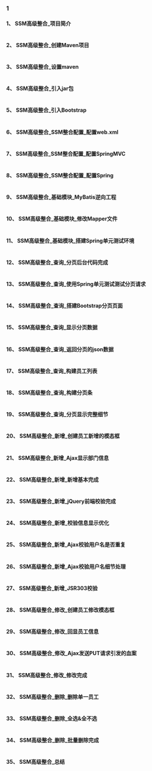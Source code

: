 ### 1
#### 1、	SSM高级整合_项目简介
```java

```
#### 2、	SSM高级整合_创建Maven项目
```java

```
#### 3、	SSM高级整合_设置maven
```java

```
#### 4、	SSM高级整合_引入jar包
```java

```
#### 5、	SSM高级整合_引入Bootstrap
```java

```
#### 6、	SSM高级整合_SSM整合配置_配置web.xml
```java

```
#### 7、	SSM高级整合_SSM整合配置_配置SpringMVC
```java

```
#### 8、	SSM高级整合_SSM整合配置_配置Spring
```java

```
#### 9、	SSM高级整合_基础模块_MyBatis逆向工程
```java

```
#### 10、	SSM高级整合_基础模块_修改Mapper文件
```java

```
#### 11、	SSM高级整合_基础模块_搭建Spring单元测试环境
```java

```
#### 12、	SSM高级整合_查询_分页后台代码完成
```java

```
#### 13、	SSM高级整合_查询_使用Spring单元测试测试分页请求
```java

```
#### 14、	SSM高级整合_查询_搭建Bootstrap分页页面
```java

```
#### 15、	SSM高级整合_查询_显示分页数据
```java

```
#### 16、	SSM高级整合_查询_返回分页的json数据
```java

```
#### 17、	SSM高级整合_查询_构建员工列表
```java

```
#### 18、	SSM高级整合_查询_构建分页条
```java

```
#### 19、	SSM高级整合_查询_分页显示完整细节
```java

```
#### 20、	SSM高级整合_新增_创建员工新增的模态框
```java

```
#### 21、	SSM高级整合_新增_Ajax显示部门信息
```java

```
#### 22、	SSM高级整合_新增_新增基本完成
```java

```
#### 23、	SSM高级整合_新增_jQuery前端校验完成
```java

```
#### 24、	SSM高级整合_新增_校验信息显示优化
```java

```
#### 25、	SSM高级整合_新增_Ajax校验用户名是否重复
```java

```
#### 26、	SSM高级整合_新增_Ajax校验用户名细节处理
```java

```
#### 27、	SSM高级整合_新增_JSR303校验
```java

```
#### 28、	SSM高级整合_修改_创建员工修改模态框
```java

```
#### 29、	SSM高级整合_修改_回显员工信息
```java

```
#### 30、	SSM高级整合_修改_Ajax发送PUT请求引发的血案
```java

```
#### 31、	SSM高级整合_修改_修改完成
```java

```
#### 32、	SSM高级整合_删除_删除单一员工
```java

```
#### 33、	SSM高级整合_删除_全选&全不选
```java

```
#### 34、	SSM高级整合_删除_批量删除完成
```java

```
#### 35、	SSM高级整合_总结
```java

```
